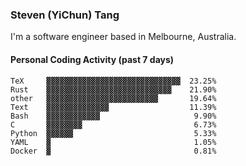 ### Steven (YiChun) Tang

I'm a software engineer based in Melbourne, Australia.

#### Personal Coding Activity (past 7 days)
```
TeX     ▓▓▓▓▓▓▓▓▓▓▓▓▓▓▓▓▓▓▓▓▓▓▓▓▓▓▓▓▓▓  23.25%
Rust    ▓▓▓▓▓▓▓▓▓▓▓▓▓▓▓▓▓▓▓▓▓▓▓▓▓▓▓▓    21.90%
other   ▓▓▓▓▓▓▓▓▓▓▓▓▓▓▓▓▓▓▓▓▓▓▓▓▓       19.64%
Text    ▓▓▓▓▓▓▓▓▓▓▓▓▓▓                  11.39%
Bash    ▓▓▓▓▓▓▓▓▓▓▓▓                     9.90%
C       ▓▓▓▓▓▓▓▓                         6.73%
Python  ▓▓▓▓▓▓                           5.33%
YAML    ▓                                1.05%
Docker  ▓                                0.81%
```
